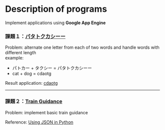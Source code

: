 # Description of programs
Implement applications using __Google App Engine__  

### 課題１：[パタトクカシーー](http://fantasy-transit.appspot.com/pata)  
Problem: alternate one letter from each of two words and handle words with different length  
example:
- パトカー + タクシー = パタトクカシーー
- cat + dog = cdaotg

Result application: [cdaotg](http://catdog-172704.appspot.com)

***
### 課題２：[Train Guidance](http://fantasy-transit.appspot.com/)  
Problem: implement basic train guidance  

Reference: [Using JSON in Python](http://docs.python.org/2/library/json.html)
